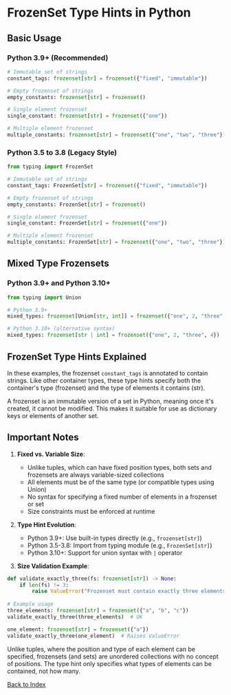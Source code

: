# FrozenSet Type Hints in Python

## Basic Usage

### Python 3.9+ (Recommended)
```python
# Immutable set of strings
constant_tags: frozenset[str] = frozenset({"fixed", "immutable"})

# Empty frozenset of strings
empty_constants: frozenset[str] = frozenset()

# Single element frozenset
single_constant: frozenset[str] = frozenset({"one"})

# Multiple element frozenset 
multiple_constants: frozenset[str] = frozenset({"one", "two", "three"})
```

### Python 3.5 to 3.8 (Legacy Style)
```python
from typing import FrozenSet

# Immutable set of strings
constant_tags: FrozenSet[str] = frozenset({"fixed", "immutable"})

# Empty frozenset of strings
empty_constants: FrozenSet[str] = frozenset()

# Single element frozenset
single_constant: FrozenSet[str] = frozenset({"one"})

# Multiple element frozenset 
multiple_constants: FrozenSet[str] = frozenset({"one", "two", "three"})
```

## Mixed Type Frozensets

### Python 3.9+ and Python 3.10+
```python
from typing import Union

# Python 3.9+
mixed_types: frozenset[Union[str, int]] = frozenset({"one", 2, "three", 4})

# Python 3.10+ (alternative syntax)
mixed_types: frozenset[str | int] = frozenset({"one", 2, "three", 4})
```

## FrozenSet Type Hints Explained

In these examples, the frozenset `constant_tags` is annotated to contain strings. Like other container types, these type hints specify both the container's type (frozenset) and the type of elements it contains (str).

A frozenset is an immutable version of a set in Python, meaning once it's created, it cannot be modified. This makes it suitable for use as dictionary keys or elements of another set.

## Important Notes

1. **Fixed vs. Variable Size**:
   - Unlike tuples, which can have fixed position types, both sets and frozensets are always variable-sized collections
   - All elements must be of the same type (or compatible types using Union)
   - No syntax for specifying a fixed number of elements in a frozenset or set
   - Size constraints must be enforced at runtime

2. **Type Hint Evolution**:
   - Python 3.9+: Use built-in types directly (e.g., `frozenset[str]`)
   - Python 3.5-3.8: Import from typing module (e.g., `FrozenSet[str]`)
   - Python 3.10+: Support for union syntax with `|` operator

3. **Size Validation Example**:
```python
def validate_exactly_three(fs: frozenset[str]) -> None:
    if len(fs) != 3:
        raise ValueError("Frozenset must contain exactly three elements")
        
# Example usage
three_elements: frozenset[str] = frozenset({"a", "b", "c"})
validate_exactly_three(three_elements)  # OK

one_element: frozenset[str] = frozenset({"a"})
validate_exactly_three(one_element)  # Raises ValueError
```

Unlike tuples, where the position and type of each element can be specified, frozensets (and sets) are unordered collections with no concept of positions. The type hint only specifies what types of elements can be contained, not how many.


[Back to Index](../../README.md)

